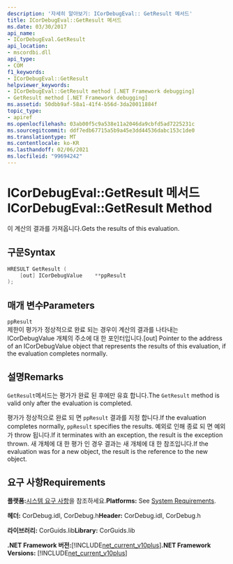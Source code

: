 ```yaml
---
description: '자세히 알아보기: ICorDebugEval:: GetResult 메서드'
title: ICorDebugEval::GetResult 메서드
ms.date: 03/30/2017
api_name:
- ICorDebugEval.GetResult
api_location:
- mscordbi.dll
api_type:
- COM
f1_keywords:
- ICorDebugEval::GetResult
helpviewer_keywords:
- ICorDebugEval::GetResult method [.NET Framework debugging]
- GetResult method [.NET Framework debugging]
ms.assetid: 50dbb9af-58a1-41f4-b56d-3da20011884f
topic_type:
- apiref
ms.openlocfilehash: 03ab00f5c9a538e11a2046da9cbfd5ad7225231c
ms.sourcegitcommit: ddf7edb67715a5b9a45e3dd44536dabc153c1de0
ms.translationtype: MT
ms.contentlocale: ko-KR
ms.lasthandoff: 02/06/2021
ms.locfileid: "99694242"
---
```

# <a name="icordebugevalgetresult-method"></a><span data-ttu-id="f17e7-103">ICorDebugEval::GetResult 메서드</span><span class="sxs-lookup"><span data-stu-id="f17e7-103">ICorDebugEval::GetResult Method</span></span>

<span data-ttu-id="f17e7-104">이 계산의 결과를 가져옵니다.</span><span class="sxs-lookup"><span data-stu-id="f17e7-104">Gets the results of this evaluation.</span></span>  
  
## <a name="syntax"></a><span data-ttu-id="f17e7-105">구문</span><span class="sxs-lookup"><span data-stu-id="f17e7-105">Syntax</span></span>  
  
```cpp  
HRESULT GetResult (  
    [out] ICorDebugValue    **ppResult  
);  
```  
  
## <a name="parameters"></a><span data-ttu-id="f17e7-106">매개 변수</span><span class="sxs-lookup"><span data-stu-id="f17e7-106">Parameters</span></span>  

 `ppResult`  
 <span data-ttu-id="f17e7-107">제한이 평가가 정상적으로 완료 되는 경우이 계산의 결과를 나타내는 ICorDebugValue 개체의 주소에 대 한 포인터입니다.</span><span class="sxs-lookup"><span data-stu-id="f17e7-107">[out] Pointer to the address of an ICorDebugValue object that represents the results of this evaluation, if the evaluation completes normally.</span></span>  
  
## <a name="remarks"></a><span data-ttu-id="f17e7-108">설명</span><span class="sxs-lookup"><span data-stu-id="f17e7-108">Remarks</span></span>  

 <span data-ttu-id="f17e7-109">`GetResult`메서드는 평가가 완료 된 후에만 유효 합니다.</span><span class="sxs-lookup"><span data-stu-id="f17e7-109">The `GetResult` method is valid only after the evaluation is completed.</span></span>  
  
 <span data-ttu-id="f17e7-110">평가가 정상적으로 완료 되 면 `ppResult` 결과를 지정 합니다.</span><span class="sxs-lookup"><span data-stu-id="f17e7-110">If the evaluation completes normally, `ppResult` specifies the results.</span></span> <span data-ttu-id="f17e7-111">예외로 인해 종료 되 면 예외가 throw 됩니다.</span><span class="sxs-lookup"><span data-stu-id="f17e7-111">If it terminates with an exception, the result is the exception thrown.</span></span> <span data-ttu-id="f17e7-112">새 개체에 대 한 평가 인 경우 결과는 새 개체에 대 한 참조입니다.</span><span class="sxs-lookup"><span data-stu-id="f17e7-112">If the evaluation was for a new object, the result is the reference to the new object.</span></span>  
  
## <a name="requirements"></a><span data-ttu-id="f17e7-113">요구 사항</span><span class="sxs-lookup"><span data-stu-id="f17e7-113">Requirements</span></span>  

 <span data-ttu-id="f17e7-114">**플랫폼:**[시스템 요구 사항](../../get-started/system-requirements.md)을 참조하세요.</span><span class="sxs-lookup"><span data-stu-id="f17e7-114">**Platforms:** See [System Requirements](../../get-started/system-requirements.md).</span></span>  
  
 <span data-ttu-id="f17e7-115">**헤더:** CorDebug.idl, CorDebug.h</span><span class="sxs-lookup"><span data-stu-id="f17e7-115">**Header:** CorDebug.idl, CorDebug.h</span></span>  
  
 <span data-ttu-id="f17e7-116">**라이브러리:** CorGuids.lib</span><span class="sxs-lookup"><span data-stu-id="f17e7-116">**Library:** CorGuids.lib</span></span>  
  
 <span data-ttu-id="f17e7-117">**.NET Framework 버전:**[!INCLUDE[net_current_v10plus](../../../../includes/net-current-v10plus-md.md)]</span><span class="sxs-lookup"><span data-stu-id="f17e7-117">**.NET Framework Versions:** [!INCLUDE[net_current_v10plus](../../../../includes/net-current-v10plus-md.md)]</span></span>
